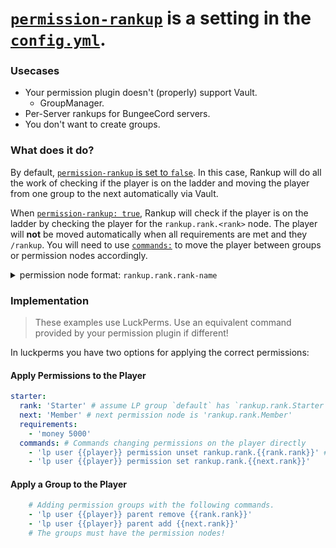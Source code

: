 <html>
  <head>
    <meta name="description" content="Primer and Tutorial for Permission-Rankup!">
    <meta name="keywords" content="Rankup, Minecraft, Plugin, Spigot, Prestige">
  </head>
</html>

# [`permission-rankup`](../GitHub/Rankup3/config/Permission-Rankup.html) is a setting in the [`config.yml`](../GitHub/Rankup3/config.html).

### Usecases
- Your permission plugin doesn't (properly) support Vault. 
  - GroupManager.
- Per-Server rankups for BungeeCord servers.
- You don't want to create groups.

### What does it do?
By default, [`permission-rankup` is set to `false`](../GitHub/Rankup3/config/Permission-Rankup.html). In this case, Rankup will do all the work of checking if the player is on the ladder and moving the player from one group to the next automatically via Vault.

When [`permission-rankup: true`](../GitHub/Rankup3/config/Permission-Rankup.html), Rankup will check if the player is on the ladder by checking the player for the `rankup.rank.<rank>` node. The player will **not** be moved automatically when all requirements are met and they `/rankup`. You will need to use [`commands:`](../Rankups-and-Prestiges/How-to-Rankups.yml.md#1-commands) to move the player between groups or permission nodes accordingly.

<details>
	<summary>permission node format: <code>rankup.rank.rank-name</code></summary>
	Example:
	<br>
	<code>rank: Member</code>
	<br>
	permission node: <code>rankup.rank.Member</code>
</details>

### Implementation
> These examples use LuckPerms. Use an equivalent command provided by your permission plugin if different!

In luckperms you have two options for applying the correct permissions:

#### Apply Permissions to the Player
```yaml
starter:
  rank: 'Starter' # assume LP group `default` has `rankup.rank.Starter`
  next: 'Member' # next permission node is 'rankup.rank.Member'
  requirements:
    - 'money 5000'
  commands: # Commands changing permissions on the player directly
    - 'lp user {{player}} permission unset rankup.rank.{{rank.rank}}' # Add extra parameters, this command is universal.
    - 'lp user {{player}} permission set rankup.rank.{{next.rank}}'
```
#### Apply a Group to the Player
```yaml
    # Adding permission groups with the following commands.
    - 'lp user {{player}} parent remove {{rank.rank}}'
    - 'lp user {{player}} parent add {{next.rank}}'
    # The groups must have the permission nodes!
```
